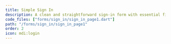 ```yaml
---
title: Simple Sign In
description: A clean and straightforward sign-in form with essential fields and validation. Perfect for applications requiring a minimal authentication interface.
code_files: ["forms/sign_in/sign_in_page1.dart"]
path: "/forms/sign_in/sign_in_page1"
order: 2
icon: mdi:login
---
```


